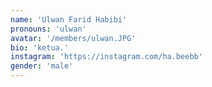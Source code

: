 ```yaml
---
name: 'Ulwan Farid Habibi'
pronouns: 'ulwan'
avatar: '/members/ulwan.JPG'
bio: 'ketua.'
instagram: 'https://instagram.com/ha.beebb'
gender: 'male'
---
```

